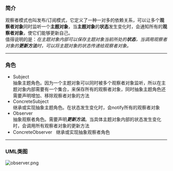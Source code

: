### 简介
观察者模式也叫发布/订阅模式，它定义了一种一对多的依赖关系，可以让多个**观察者对象**同时监听一个**主题对象**，当**主题对象**的**状态**发生变化时，会通知所有的**观察者对象**，使它们能够更新自己。  
值得说明的是：*在主题对象内部可以保存主题对象当前所处的**状态**，当调用观察者对象的**更新方法**时，可以将主题对象的状态传递给观察者对象。*   

---

### 角色

* Subject  
抽象主题角色。因为一个主题对象可以同时被多个观察者对象监听，所以在主题对象内部需要有一个集合，来保存所有的观察者对象，同时抽象主题角色还需要声明增加、移除观察者对象的方法   
* ConcreteSubject  
继承或实现抽象主题角色。在状态发生变化时，会notify所有的观察者对象  
* Observer  
抽象观察者角色。需要声明***更新方法***。当具体主题对象内部的状态发生变化时，会调用所有观察者对象的更新方法  
* ConcreteObserver    
继承或实现抽象观察者角色  

---

### UML类图  

![observer.png](http://timd.cn/content/images/pictures/observer.png)  
